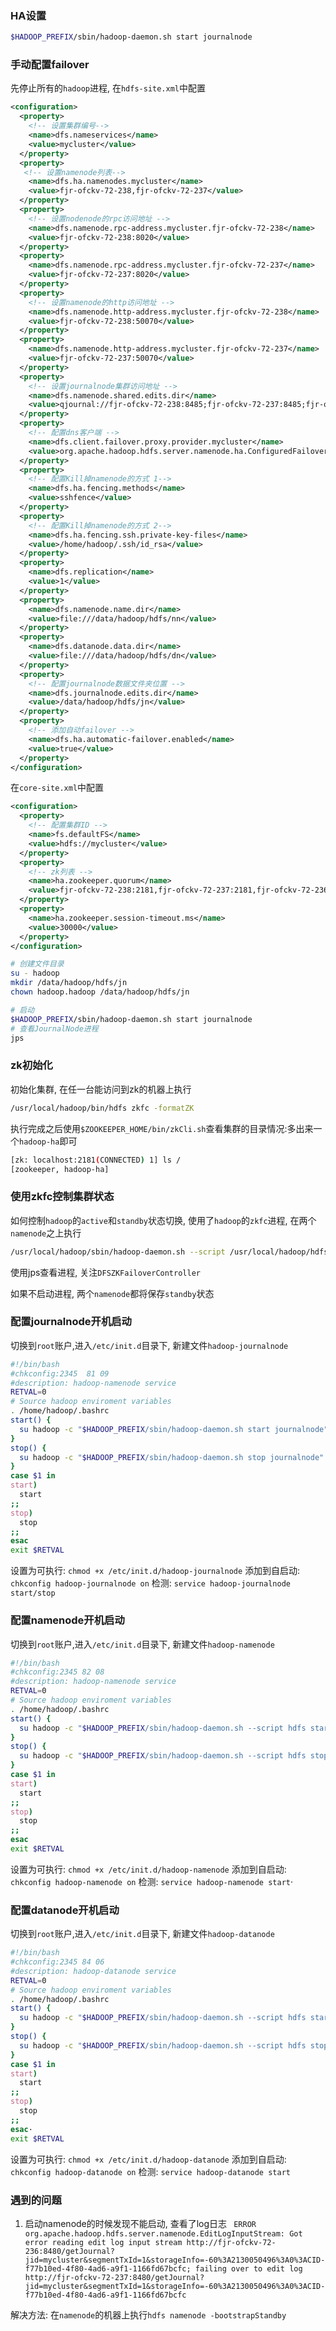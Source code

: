 
### HA设置
```sh
$HADOOP_PREFIX/sbin/hadoop-daemon.sh start journalnode
```

### 手动配置failover
先停止所有的`hadoop`进程, 在`hdfs-site.xml`中配置
```xml
<configuration>
  <property>
    <!-- 设置集群编号-->
    <name>dfs.nameservices</name>
    <value>mycluster</value>
  </property>
  <property>
   <!-- 设置namenode列表-->
    <name>dfs.ha.namenodes.mycluster</name>
    <value>fjr-ofckv-72-238,fjr-ofckv-72-237</value>
  </property>
  <property>
    <!-- 设置nodenode的rpc访问地址 -->
    <name>dfs.namenode.rpc-address.mycluster.fjr-ofckv-72-238</name>
    <value>fjr-ofckv-72-238:8020</value>
  </property>
  <property>
    <name>dfs.namenode.rpc-address.mycluster.fjr-ofckv-72-237</name>
    <value>fjr-ofckv-72-237:8020</value>
  </property>
  <property>
    <!-- 设置namenode的http访问地址 -->
    <name>dfs.namenode.http-address.mycluster.fjr-ofckv-72-238</name>
    <value>fjr-ofckv-72-238:50070</value>
  </property>
  <property>
    <name>dfs.namenode.http-address.mycluster.fjr-ofckv-72-237</name>
    <value>fjr-ofckv-72-237:50070</value>
  </property>
  <property>
    <!-- 设置journalnode集群访问地址 -->
    <name>dfs.namenode.shared.edits.dir</name>
    <value>qjournal://fjr-ofckv-72-238:8485;fjr-ofckv-72-237:8485;fjr-ofckv-72-236:8485/mycluster</value>
  </property>
  <property>
    <!-- 配置dns客户端 -->
    <name>dfs.client.failover.proxy.provider.mycluster</name>
    <value>org.apache.hadoop.hdfs.server.namenode.ha.ConfiguredFailoverProxyProvider</value>
  </property>
  <property>
    <!-- 配置Kill掉namenode的方式 1-->
    <name>dfs.ha.fencing.methods</name>
    <value>sshfence</value>
  </property>
  <property>
    <!-- 配置Kill掉namenode的方式 2-->
    <name>dfs.ha.fencing.ssh.private-key-files</name>
    <value>/home/hadoop/.ssh/id_rsa</value>
  </property>
  <property>
    <name>dfs.replication</name>
    <value>1</value>
  </property>
  <property>
    <name>dfs.namenode.name.dir</name>
    <value>file:///data/hadoop/hdfs/nn</value>
  </property>
  <property>
    <name>dfs.datanode.data.dir</name>
    <value>file:///data/hadoop/hdfs/dn</value>
  </property>
  <property>
    <!-- 配置journalnode数据文件夹位置 -->
    <name>dfs.journalnode.edits.dir</name>
    <value>/data/hadoop/hdfs/jn</value>
  </property>
  <property>
    <!-- 添加自动failover -->
    <name>dfs.ha.automatic-failover.enabled</name>
    <value>true</value>
  </property>
</configuration>
```

在`core-site.xml`中配置
```xml
<configuration>
  <property>
    <!-- 配置集群ID -->
    <name>fs.defaultFS</name>
    <value>hdfs://mycluster</value>
  </property>
  <property>
    <!-- zk列表 -->
    <name>ha.zookeeper.quorum</name>
    <value>fjr-ofckv-72-238:2181,fjr-ofckv-72-237:2181,fjr-ofckv-72-236:2181</value>
  </property>
  <property>
    <name>ha.zookeeper.session-timeout.ms</name>
    <value>30000</value>
  </property>
</configuration>
```
```sh
# 创建文件目录
su - hadoop
mkdir /data/hadoop/hdfs/jn
chown hadoop.hadoop /data/hadoop/hdfs/jn

# 启动
$HADOOP_PREFIX/sbin/hadoop-daemon.sh start journalnode
# 查看JournalNode进程
jps

```
### zk初始化
初始化集群, 在任一台能访问到zk的机器上执行
```sh
/usr/local/hadoop/bin/hdfs zkfc -formatZK
```
执行完成之后使用`$ZOOKEEPER_HOME/bin/zkCli.sh`查看集群的目录情况:多出来一个`hadoop-ha`即可
```sh
[zk: localhost:2181(CONNECTED) 1] ls /
[zookeeper, hadoop-ha]
```
### 使用zkfc控制集群状态
如何控制`hadoop`的`active`和`standby`状态切换, 使用了`hadoop`的`zkfc`进程, 在两个`namenode`之上执行
```sh
/usr/local/hadoop/sbin/hadoop-daemon.sh --script /usr/local/hadoop/hdfs start zkfc
```
使用jps查看进程, 关注`DFSZKFailoverController`

如果不启动进程, 两个`namenode`都将保存`standby`状态



### 配置journalnode开机启动
切换到`root`账户,进入`/etc/init.d`目录下, 新建文件`hadoop-journalnode`
```sh
#!/bin/bash
#chkconfig:2345  81 09
#description: hadoop-namenode service
RETVAL=0
# Source hadoop enviroment variables
. /home/hadoop/.bashrc
start() {
  su hadoop -c "$HADOOP_PREFIX/sbin/hadoop-daemon.sh start journalnode"
}
stop() {
  su hadoop -c "$HADOOP_PREFIX/sbin/hadoop-daemon.sh stop journalnode"
}
case $1 in
start)
  start
;;
stop)
  stop
;;
esac
exit $RETVAL
```
设置为可执行: `chmod +x /etc/init.d/hadoop-journalnode`
添加到自启动: `chkconfig hadoop-journalnode on`
检测: `service hadoop-journalnode start/stop`

### 配置namenode开机启动
切换到`root`账户,进入`/etc/init.d`目录下, 新建文件`hadoop-namenode`
```sh
#!/bin/bash
#chkconfig:2345 82 08
#description: hadoop-namenode service
RETVAL=0
# Source hadoop enviroment variables
. /home/hadoop/.bashrc
start() {
  su hadoop -c "$HADOOP_PREFIX/sbin/hadoop-daemon.sh --script hdfs start namenode"
}
stop() {
  su hadoop -c "$HADOOP_PREFIX/sbin/hadoop-daemon.sh --script hdfs stop namenode"
}
case $1 in
start)
  start
;;
stop)
  stop
;;
esac
exit $RETVAL
```
设置为可执行: `chmod +x /etc/init.d/hadoop-namenode`
添加到自启动: `chkconfig hadoop-namenode on`
检测: `service hadoop-namenode start`·

### 配置datanode开机启动

切换到`root`账户,进入`/etc/init.d`目录下, 新建文件`hadoop-datanode`
```sh
#!/bin/bash
#chkconfig:2345 84 06
#description: hadoop-datanode service
RETVAL=0
# Source hadoop enviroment variables
. /home/hadoop/.bashrc
start() {
  su hadoop -c "$HADOOP_PREFIX/sbin/hadoop-daemon.sh --script hdfs start datanode"
}
stop() {
  su hadoop -c "$HADOOP_PREFIX/sbin/hadoop-daemon.sh --script hdfs stop datanode"
}
case $1 in
start)
  start
;;
stop)
  stop
;;
esac·
exit $RETVAL
```
设置为可执行: `chmod +x /etc/init.d/hadoop-datanode`
添加到自启动: `chkconfig hadoop-datanode on`
检测: `service hadoop-datanode start`


### 遇到的问题

1. 启动namenode的时候发现不能启动, 查看了log日志 ` ERROR org.apache.hadoop.hdfs.server.namenode.EditLogInputStream: Got error reading edit log input stream http://fjr-ofckv-72-236:8480/getJournal?jid=mycluster&segmentTxId=1&storageInfo=-60%3A2130050496%3A0%3ACID-f77b10ed-4f80-4ad6-a9f1-1166fd67bcfc; failing over to edit log http://fjr-ofckv-72-237:8480/getJournal?jid=mycluster&segmentTxId=1&storageInfo=-60%3A2130050496%3A0%3ACID-f77b10ed-4f80-4ad6-a9f1-1166fd67bcfc`

解决方法: 在`namenode`的机器上执行`hdfs namenode -bootstrapStandby`
